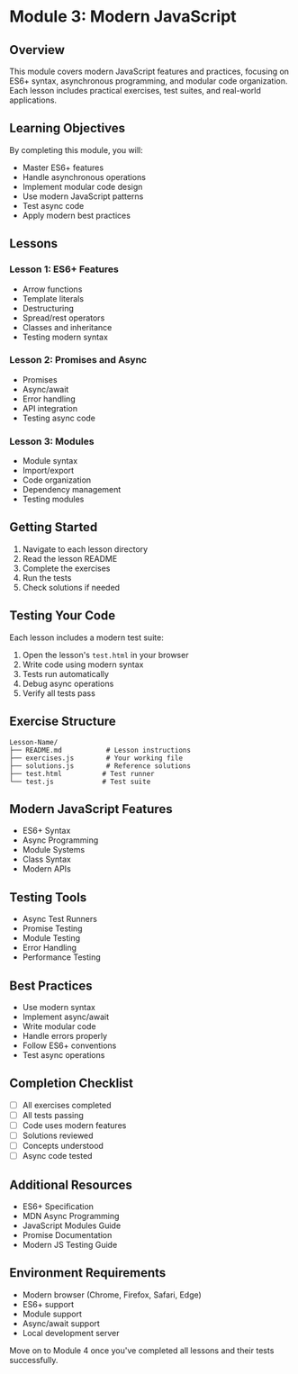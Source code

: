 # Module 3: Modern JavaScript

## Overview
This module covers modern JavaScript features and practices, focusing on ES6+ syntax, asynchronous programming, and modular code organization. Each lesson includes practical exercises, test suites, and real-world applications.

## Learning Objectives
By completing this module, you will:
- Master ES6+ features
- Handle asynchronous operations
- Implement modular code design
- Use modern JavaScript patterns
- Test async code
- Apply modern best practices

## Lessons

### Lesson 1: ES6+ Features
- Arrow functions
- Template literals
- Destructuring
- Spread/rest operators
- Classes and inheritance
- Testing modern syntax

### Lesson 2: Promises and Async
- Promises
- Async/await
- Error handling
- API integration
- Testing async code

### Lesson 3: Modules
- Module syntax
- Import/export
- Code organization
- Dependency management
- Testing modules

## Getting Started

1. Navigate to each lesson directory
2. Read the lesson README
3. Complete the exercises
4. Run the tests
5. Check solutions if needed

## Testing Your Code

Each lesson includes a modern test suite:
1. Open the lesson's `test.html` in your browser
2. Write code using modern syntax
3. Tests run automatically
4. Debug async operations
5. Verify all tests pass

## Exercise Structure
```
Lesson-Name/
├── README.md           # Lesson instructions
├── exercises.js        # Your working file
├── solutions.js        # Reference solutions
├── test.html          # Test runner
└── test.js            # Test suite
```

## Modern JavaScript Features
- ES6+ Syntax
- Async Programming
- Module Systems
- Class Syntax
- Modern APIs

## Testing Tools
- Async Test Runners
- Promise Testing
- Module Testing
- Error Handling
- Performance Testing

## Best Practices
- Use modern syntax
- Implement async/await
- Write modular code
- Handle errors properly
- Follow ES6+ conventions
- Test async operations

## Completion Checklist
- [ ] All exercises completed
- [ ] All tests passing
- [ ] Code uses modern features
- [ ] Solutions reviewed
- [ ] Concepts understood
- [ ] Async code tested

## Additional Resources
- ES6+ Specification
- MDN Async Programming
- JavaScript Modules Guide
- Promise Documentation
- Modern JS Testing Guide

## Environment Requirements
- Modern browser (Chrome, Firefox, Safari, Edge)
- ES6+ support
- Module support
- Async/await support
- Local development server

Move on to Module 4 once you've completed all lessons and their tests successfully. 
